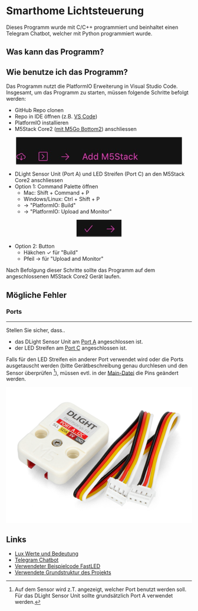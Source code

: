 # Smarthome Lichtsteuerung
Dieses Programm wurde mit C/C++ programmiert und beinhaltet einen Telegram Chatbot, welcher mit Python programmiert wurde. 

## Was kann das Programm? 

## Wie benutze ich das Programm?
Das Programm nutzt die PlatformIO Erweiterung in Visual Studio Code. Insgesamt, um das Programm zu starten, müssen folgende Schritte befolgt werden: 
* GitHub Repo clonen
* Repo in IDE öffnen (z.B. [VS Code](https://code.visualstudio.com))
* PlatformIO installieren
* M5Stack Core2 (<u>[mit M5Go Bottom2](https://docs.m5stack.com/en/base/m5go_bottom2)</u>) anschliessen

<p align="center">
  <img src="./docs/addstack.jpg"/>
</p>


* DLight Sensor Unit (Port A) und LED Streifen (Port C) an den M5Stack Core2 anschliessen
* Option 1: Command Palette öffnen
  * Mac: Shift + Command + P
  * Windows/Linux: Ctrl + Shift + P
  * &rarr; "PlatformIO: Build"
  * &rarr; "PlatformIO: Upload and Monitor"

<p align="center">
  <img src="./docs/piosymbols.jpg"/>
</p>

* Option 2: Button
  * Häkchen &#x2713; für "Build"
  * Pfeil &rarr; für "Upload and Monitor"

Nach Befolgung dieser Schritte sollte das Programm auf dem angeschlossenen M5Stack Core2 Gerät laufen. 

## Mögliche Fehler
### Ports
---
Stellen Sie sicher, dass..
* das DLight Sensor Unit am <u>Port A</u> angeschlossen ist.
* der LED Streifen am <u>Port C</u> angeschlossen ist. 


Falls für den LED Streifen ein anderer Port verwendet wird oder die Ports ausgetauscht werden (bitte Gerätbeschreibung genau durchlesen und den Sensor überprüfen [^bignote]), müssen evtl. in der [Main-Datei](./src/main.cpp) die Pins geändert werden.

[^bignote]: Auf dem Sensor wird z.T. angezeigt, welcher Port benutzt werden soll. Für das DLight Sensor Unit sollte grundsätzlich Port A verwendet werden.

<p align="center">
  <img src="./docs/dlight.jpg"/>
</p>



## Links
- [Lux Werte und Bedeutung](https://learn.microsoft.com/en-us/windows/win32/sensorsapi/understanding-and-interpreting-lux-values)
- [Telegram Chatbot](https://t.me/lightningmcbot)
- [Verwendeter Beispielcode FastLED](https://github.com/FastLED/FastLED/tree/master/examples)
- [Verwendete Grundstruktur des Projekts](https://github.com/alptbz/core2guidemo)